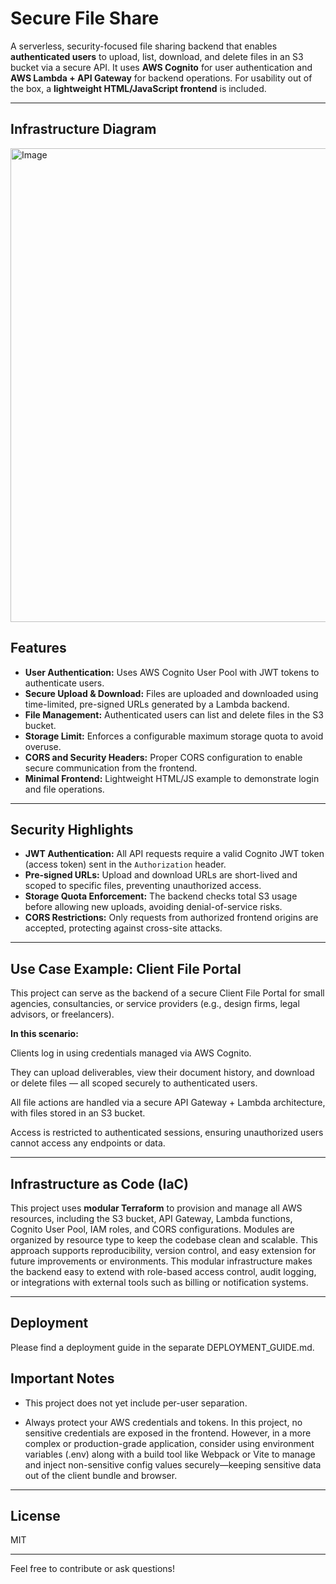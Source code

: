 # Secure File Share

A serverless, security-focused file sharing backend that enables **authenticated users** to upload, list, download, and delete files in an S3 bucket via a secure API. 
It uses **AWS Cognito** for user authentication and **AWS Lambda + API Gateway** for backend operations.
For usability out of the box, a **lightweight HTML/JavaScript frontend** is included. 

---

## Infrastructure Diagram

<img width="713" height="758" alt="Image" src="https://github.com/user-attachments/assets/941912a1-e6d1-4aca-8e45-51811c3ad747" />

## Features

- **User Authentication:** Uses AWS Cognito User Pool with JWT tokens to authenticate users.
- **Secure Upload & Download:** Files are uploaded and downloaded using time-limited, pre-signed URLs generated by a Lambda backend.
- **File Management:** Authenticated users can list and delete files in the S3 bucket.
- **Storage Limit:** Enforces a configurable maximum storage quota to avoid overuse.
- **CORS and Security Headers:** Proper CORS configuration to enable secure communication from the frontend.
- **Minimal Frontend:** Lightweight HTML/JS example to demonstrate login and file operations.

---

## Security Highlights

- **JWT Authentication:** All API requests require a valid Cognito JWT token (access token) sent in the `Authorization` header.
- **Pre-signed URLs:** Upload and download URLs are short-lived and scoped to specific files, preventing unauthorized access.
- **Storage Quota Enforcement:** The backend checks total S3 usage before allowing new uploads, avoiding denial-of-service risks.
- **CORS Restrictions:** Only requests from authorized frontend origins are accepted, protecting against cross-site attacks.

---

## Use Case Example: Client File Portal

This project can serve as the backend of a secure Client File Portal for small agencies, consultancies, or service providers (e.g., design firms, legal advisors, or freelancers).

**In this scenario:**

Clients log in using credentials managed via AWS Cognito.

They can upload deliverables, view their document history, and download or delete files — all scoped securely to authenticated users.

All file actions are handled via a secure API Gateway + Lambda architecture, with files stored in an S3 bucket.

Access is restricted to authenticated sessions, ensuring unauthorized users cannot access any endpoints or data.

---

## Infrastructure as Code (IaC)

This project uses **modular Terraform** to provision and manage all AWS resources, including the S3 bucket, API Gateway, Lambda functions, Cognito User Pool, IAM roles, and CORS configurations. Modules are organized by resource type to keep the codebase clean and scalable. This approach supports reproducibility, version control, and easy extension for future improvements or environments. 
This modular infrastructure makes the backend easy to extend with role-based access control, audit logging, or integrations with external tools such as billing or notification systems.

---

## Deployment

Please find a deployment guide in the separate DEPLOYMENT_GUIDE.md.  

## Important Notes

- This project does not yet include per-user separation. 

- Always protect your AWS credentials and tokens.
In this project, no sensitive credentials are exposed in the frontend. 
However, in a more complex or production-grade application, consider using environment variables (.env) 
along with a build tool like Webpack or Vite to manage and inject non-sensitive config 
values securely—keeping sensitive data out of the client bundle and browser.

---

## License

MIT

---

Feel free to contribute or ask questions!

